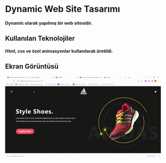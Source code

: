 
# Dynamic Web Site Tasarımı
#### Dynamic olarak yapılmış bir web sitesidir.
## Kullanılan Teknolojiler
#### Html, css ve özel animasyonlar kullanılarak üretildi.
## Ekran Görüntüsü
![](dynamic-web.gif) 